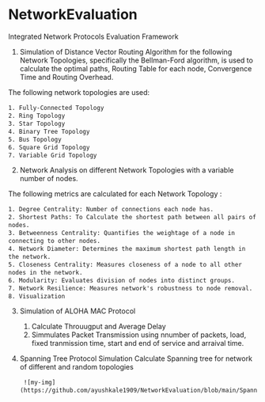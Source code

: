 # NetworkEvaluation
 Integrated Network Protocols Evaluation Framework


1. Simulation of Distance Vector Routing Algorithm for the following Network Topologies, specifically the Bellman-Ford algorithm, is used to calculate the optimal paths, Routing Table for each node, Convergence Time and Routing Overhead. 

The following network topologies are used: 

    1. Fully-Connected Topology
    2. Ring Topology
    3. Star Topology 
    4. Binary Tree Topology
    5. Bus Topology 
    6. Square Grid Topology 
    7. Variable Grid Topology 

2. Network Analysis on different Network Topologies with a variable number of nodes. 

The following metrics are calculated for each Network Topology : 

    1. Degree Centrality: Number of connections each node has.
    2. Shortest Paths: To Calculate the shortest path between all pairs of nodes.
    3. Betweenness Centrality: Quantifies the weightage of a node in connecting to other nodes.
    4. Network Diameter: Determines the maximum shortest path length in the network.
    5. Closeness Centrality: Measures closeness of a node to all other nodes in the network.
    6. Modularity: Evaluates division of nodes into distinct groups.
    7. Network Resilience: Measures network's robustness to node removal.
    8. Visualization
    
    
3. Simulation of ALOHA MAC Protocol 
    1. Calculate Throuugput and Average Delay 
    2. Simmulates Packet Transmission using nnumber of packets, load, fixed tranmission time, start and end of service and arraival time. 

4. Spanning Tree Protocol Simulation 
    Calculate Spanning tree for network of different and random topologies 
    
    
        ![my-img](https://github.com/ayushkale1909/NetworkEvaluation/blob/main/Spanning%20Tree%20Protocol/stp.jpg)
